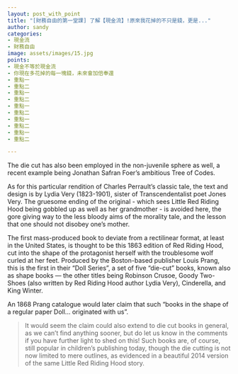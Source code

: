```yaml
---
layout: post_with_point
title: "[財務自由的第一堂課] 了解【現金流】!原來我花掉的不只是錢，更是..."
author: sandy
categories:
- 現金流
- 財務自由
image: assets/images/15.jpg
points:
- 現金不等於現金流
- 你現在多花掉的每一塊錢，未來會加倍奉還
- 重點一
- 重點二
- 重點一
- 重點二
- 重點一
- 重點二
- 重點一
- 重點二
- 重點一
- 重點二

---
```

The die cut has also been employed in the non-juvenile sphere as well, a recent example being Jonathan Safran Foer’s ambitious Tree of Codes.

As for this particular rendition of Charles Perrault’s classic tale, the text and design is by Lydia Very (1823-1901), sister of Transcendentalist poet Jones Very. The gruesome ending of the original - which sees Little Red Riding Hood being gobbled up as well as her grandmother - is avoided here, the gore giving way to the less bloody aims of the morality tale, and the lesson that one should not disobey one’s mother.

The first mass-produced book to deviate from a rectilinear format, at least in the United States, is thought to be this 1863 edition of Red Riding Hood, cut into the shape of the protagonist herself with the troublesome wolf curled at her feet. Produced by the Boston-based publisher Louis Prang, this is the first in their “Doll Series”, a set of five “die-cut” books, known also as shape books — the other titles being Robinson Crusoe, Goody Two-Shoes (also written by Red Riding Hood author Lydia Very), Cinderella, and King Winter.

An 1868 Prang catalogue would later claim that such “books in the shape of a regular paper Doll... originated with us”.

> It would seem the claim could also extend to die cut books in general, as we can’t find anything sooner, but do let us know in the comments if you have further light to shed on this! Such books are, of course, still popular in children’s publishing today, though the die cutting is not now limited to mere outlines, as evidenced in a beautiful 2014 version of the same Little Red Riding Hood story.
